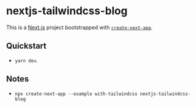 # nextjs-tailwindcss-blog

This is a [Next.js](https://nextjs.org/) project bootstrapped with [`create-next-app`](https://github.com/vercel/next.js/tree/canary/packages/create-next-app).

## Quickstart

- `yarn dev`.

## Notes

- `npx create-next-app --example with-tailwindcss nextjs-tailwindcss-blog`
